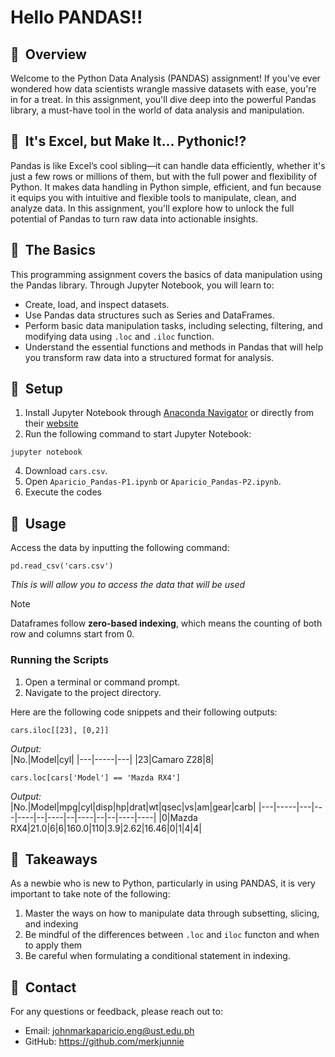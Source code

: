 # **Hello PANDAS!!** 
## 🐼&nbsp;&nbsp;Overview
Welcome to the Python Data Analysis (PANDAS) assignment! If you've ever wondered how data scientists wrangle massive datasets with ease, you're in for a treat. In this assignment, you'll dive deep into the powerful Pandas library, a must-have tool in the world of data analysis and manipulation.
## 🐼&nbsp;&nbsp;It's Excel, but Make It... Pythonic!?
Pandas is like Excel’s cool sibling—it can handle data efficiently, whether it's just a few rows or millions of them, but with the full power and flexibility of Python. It makes data handling in Python simple, efficient, and fun because it equips you with intuitive and flexible tools to manipulate, clean, and analyze data. In this assignment, you'll explore how to unlock the full potential of Pandas to turn raw data into actionable insights.
## 🐼&nbsp;&nbsp;The Basics
This programming assignment covers the basics of data manipulation using the Pandas library. Through Jupyter Notebook, you will learn to:
- Create, load, and inspect datasets.
- Use Pandas data structures such as Series and DataFrames.
- Perform basic data manipulation tasks, including selecting, filtering, and modifying data using `.loc` and `.iloc` function.
- Understand the essential functions and methods in Pandas that will help you transform raw data into a structured format for analysis.
## 🐼&nbsp;&nbsp;Setup
1. Install Jupyter Notebook through [Anaconda Navigator](https://www.anaconda.com/download) or directly from their [website](https://jupyter.org)
2. Run the following command to start Jupyter Notebook:
```
jupyter notebook
```
4. Download `cars.csv`.
5. Open `Aparicio_Pandas-P1.ipynb` or `Aparicio_Pandas-P2.ipynb`.
6. Execute the codes
## 🐼&nbsp;&nbsp;Usage
Access the data by inputting the following command:
```
pd.read_csv('cars.csv')
```
_This is will allow you to access the data that will be used_
> [!NOTE]
> Dataframes follow **zero-based indexing**, which means the counting of both row and columns start from 0.
### Running the Scripts
1. Open a terminal or command prompt.
2. Navigate to the project directory.<br>

Here are the following code snippets and their following outputs: <br>
```
cars.iloc[[23], [0,2]]
```
_Output:_<br>
|No.|Model|cyl|
|---|-----|---|
|23|Camaro Z28|8|
```
cars.loc[cars['Model'] == 'Mazda RX4'] 
```
_Output:_<br>
|No.|Model|mpg|cyl|disp|hp|drat|wt|qsec|vs|am|gear|carb|
|---|-----|---|---|----|--|----|--|----|--|--|----|----|
|0|Mazda RX4|21.0|6|6|160.0|110|3.9|2.62|16.46|0|1|4|4|<br>
## 🐼&nbsp;&nbsp;Takeaways
As a newbie who is new to Python, particularly in using PANDAS, it is very important to take note of the following:
1. Master the ways on how to manipulate data through subsetting, slicing, and indexing
2. Be mindful of the differences between `.loc` and `iloc` functon and when to apply them
3. Be careful when formulating a conditional statement in indexing.
## 🐼&nbsp;&nbsp;Contact
For any questions or feedback, please reach out to:<br>
- Email: johnmarkaparicio.eng@ust.edu.ph <br>
- GitHub: https://github.com/merkjunnie



